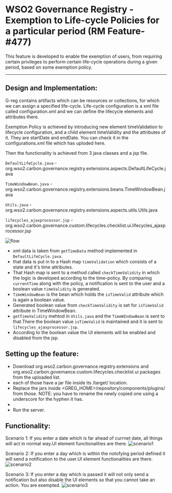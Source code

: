 # WSO2 Governance Registry - Exemption to Life-cycle Policies for a particular period (RM Feature- #477)

This feature is developed to enable the exemption of users, from requiring certain privileges to perform certain life-cycle operations during a given period, based on some exemption policy.

***


## Design and Implementation:

G-reg contains artifacts which can be resources or collections, for which we can assign a specified life-cycle. Life-cycle configuration is a xml file called configuration.xml and we can define the lifecycle elements and attributes there.

Exemption Policy is achieved by introducing new element timeValidation to lifecycle configuration, and a child element timeValidity and the attributes of it. They are startDate and endDate. You can check it in the configurations.xml file which has uploded here.

Then the functionality is achieved from 3 java classes and a jsp file.

`DefaultLifeCycle.java` - org.wso2.carbon.governance.registry.extensions.aspects.DefaultLifeCycle.java
       
`TimeWindowBean.java` - org.wso2.carbon.governance.registry.extensions.beans.TimeWindowBean.java
       
`Utils.java` -
org.wso2.carbon.governance.registry.extensions.aspects.utils.Utils.java

`lifecycles_ajaxprocessor.jsp` - org.wso2.carbon.governance.custom.lifecycles.checklist.ui.lifecycles_ajaxprocessor.jsp
      
![flow](https://docs.google.com/drawings/d/1Rx54bYBa1Qrn5a_3ZkCJAeNXScFNXwbcNgYKXeJZGtE/pub?w=960&h=720)
* xml data is taken from `getTimeData` method implemented in `DefaultLifeCycle.java`.
* that data is put in to a Hash map `timeValidation` which consists of a state and it's time attributes.
* That Hash map is sent to a method called `checkTimeValidity` in which the logic is developed according to the time-policy. By comparing `currentTime` along with the policy, a notification is sent to the user and a boolean value `timeValidity` is generated.
* `TimeWindowBean` is the bean which holds the `isTimeValid` attribute which is again a boolean value.
* Generated boolean value from `checkTimeValidity` is set for `isTimeValid` attribute in TimeWindowBean.
* `getTimeValidity` mehtod in `Utils.java` and the `TimeWIndowBean` is sent to that.There the boolean value `isTimeValid` is maintained and it is sent to `lifecycles_ajaxprocessor.jsp`.
* According to the boolean value the UI elements will be enabled and disabled from the jsp.

## Setting up the feature:

* Download org.wso2.carbon.governance.registry.extensions and org.wso2.carbon.governance.custom.lifecycles.checklist.ui packages from the uploaded list.
* each of those have a jar file inside its /target/ location.
* Replace the jars inside <GREG_HOME>/repository/components/plugins/ from those.
  NOTE: you have to rename the newly copied one using a underscore for the hyphen it has.
* 
* Run the server.

## Functionality:

Scenario 1:
If you enter a date which is far ahead of currnet date, all things will act in normal way.UI element functionalities are there.
![scenario1](https://docs.google.com/drawings/d/1Ivdd9ClanU6mxhFRG1o6vyFwh579PkhkzoWYdtTYBPM/pub?w=960&h=720)

Scenario 2:
If you enter a day which is within the notofying period defined it will send a notification to the user.UI element functionalities are there.
![scenario2](https://docs.google.com/drawings/d/1q0W1LPKRJiH7_thDfQOElNGgZ5Q_0HMTD3Pa1YixebA/pub?w=960&h=720)

Scenario 3:
If you enter a day which is passed it will not only send a notification but also disable the UI elements so that you cannot take an action. You are exempted.
![scenario3](https://docs.google.com/drawings/d/1PEIaScawRtEcDU209AR2ZsbMBBltrKr7iMjo53BEuaA/pub?w=960&h=720)
